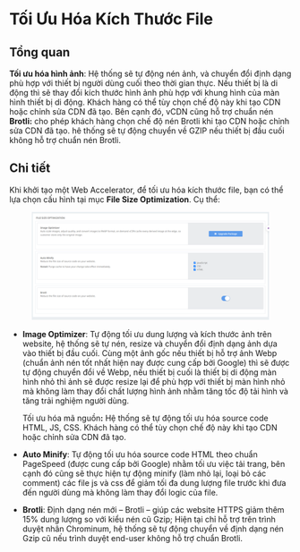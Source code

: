 # Tối Ưu Hóa Kích Thước File

## Tổng quan

**Tối ưu hóa hình ảnh**: Hệ thống sẽ tự động nén ảnh, và chuyển đổi định dạng phù hợp với thiết bị người dùng cuối  theo thời gian thực. Nếu thiết bị là di động thì sẽ thay đổi kích thước hình ảnh phù hợp với khung hình của màn hình thiết bị di động. Khách hàng có thể tùy chọn chế độ này khi tạo CDN hoặc chỉnh sửa CDN đã tạo. Bên cạnh đó, vCDN cũng hỗ trợ chuẩn nén **Brotli:** cho phép khách hàng chọn chế độ nén Brotli khi tạo CDN hoặc chỉnh sửa CDN đã tạo. hê thống sẽ tự động chuyển về GZIP nếu thiết bị đầu cuối không hỗ trợ chuẩn nén Brotli.

## Chi tiết

Khi khởi tạo một Web Accelerator, để tối ưu hóa kích thước file, bạn có thể lựa chọn cấu hình tại mục **File Size Optimization**. Cụ thể:&#x20;

<figure><img src="../../.gitbook/assets/image (13) (1) (1) (1) (1) (1) (1) (1).png" alt=""><figcaption></figcaption></figure>

*   **Image Optimizer**: Tự động tối ưu dung lượng và kích thước ảnh trên website, hệ thống sẽ tự nén, resize và chuyển đổi định dạng ảnh dựa vào thiết bị đầu cuối. Cùng một ảnh gốc nếu thiết bị hỗ trợ ảnh Webp (chuẩn ảnh nén tốt nhất hiện nay được cung cấp bởi Google) thì sẽ được tự động chuyển đổi về Webp, nếu thiết bị cuối là thiết bị di động màn hình nhỏ thì ảnh sẽ được resize lại để phù hợp với thiết bị màn hình nhỏ mà không làm thay đổi chất lượng hình ảnh nhằm tăng tốc độ tải hình và tăng trải nghiệm người dùng.

    Tối ưu hóa mã nguồ&#x6E;**:** Hệ thống sẽ tự động tối ưu hóa source code HTML, JS, CSS. Khách hàng có thể tùy chọn chế độ này khi tạo CDN hoặc chỉnh sửa CDN đã tạo.
* **Auto Minify**: Tự động tối ưu hóa source code HTML theo chuẩn PageSpeed (được cung cấp bởi Google) nhằm tối ưu việc tải trang, bên cạnh đó cũng sẽ thực hiện tự động minify (làm nhỏ lại, loại bỏ các comment) các file js và css để giảm tối đa dung lượng file trước khi đưa đến người dùng mà không làm thay đổi logic của file.
* **Brotli**: Định dạng nén mới – Brotli – giúp các website HTTPS giảm thêm 15% dung lượng so với kiểu nén cũ Gzip; Hiện tại chỉ hỗ trợ trên trình duyệt nhân Chrominum, hệ thống sẽ tự động chuyển về định dạng nén Gzip cũ nếu trình duyệt end-user không hỗ trợ chuẩn Brotli.
